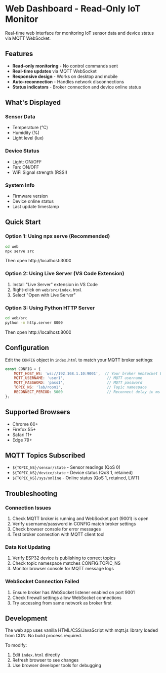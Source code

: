 # Web Dashboard - Read-Only IoT Monitor

Real-time web interface for monitoring IoT sensor data and device status via MQTT WebSocket.

## Features

- **Read-only monitoring** - No control commands sent
- **Real-time updates** via MQTT WebSocket
- **Responsive design** - Works on desktop and mobile
- **Auto-reconnection** - Handles network disconnections
- **Status indicators** - Broker connection and device online status

## What's Displayed

### Sensor Data
- Temperature (°C)
- Humidity (%)
- Light level (lux)

### Device Status
- Light: ON/OFF
- Fan: ON/OFF
- WiFi Signal strength (RSSI)

### System Info
- Firmware version
- Device online status
- Last update timestamp

## Quick Start

### Option 1: Using npx serve (Recommended)
```bash
cd web
npx serve src
```
Then open http://localhost:3000

### Option 2: Using Live Server (VS Code Extension)
1. Install "Live Server" extension in VS Code
2. Right-click on `web/src/index.html`
3. Select "Open with Live Server"

### Option 3: Using Python HTTP Server
```bash
cd web/src
python -m http.server 8000
```
Then open http://localhost:8000

## Configuration

Edit the `CONFIG` object in `index.html` to match your MQTT broker settings:

```javascript
const CONFIG = {
    MQTT_HOST_WS: 'ws://192.168.1.10:9001',  // Your broker WebSocket URL
    MQTT_USERNAME: 'user1',                   // MQTT username
    MQTT_PASSWORD: 'pass1',                   // MQTT password
    TOPIC_NS: 'lab/room1',                    // Topic namespace
    RECONNECT_PERIOD: 5000                    // Reconnect delay in ms
};
```

## Supported Browsers

- Chrome 60+
- Firefox 55+
- Safari 11+
- Edge 79+

## MQTT Topics Subscribed

- `${TOPIC_NS}/sensor/state` - Sensor readings (QoS 0)
- `${TOPIC_NS}/device/state` - Device status (QoS 1, retained)
- `${TOPIC_NS}/sys/online` - Online status (QoS 1, retained, LWT)

## Troubleshooting

### Connection Issues
1. Check MQTT broker is running and WebSocket port (9001) is open
2. Verify username/password in CONFIG match broker settings
3. Check browser console for error messages
4. Test broker connection with MQTT client tool

### Data Not Updating
1. Verify ESP32 device is publishing to correct topics
2. Check topic namespace matches CONFIG.TOPIC_NS
3. Monitor browser console for MQTT message logs

### WebSocket Connection Failed
1. Ensure broker has WebSocket listener enabled on port 9001
2. Check firewall settings allow WebSocket connections
3. Try accessing from same network as broker first

## Development

The web app uses vanilla HTML/CSS/JavaScript with mqtt.js library loaded from CDN. No build process required.

To modify:
1. Edit `index.html` directly
2. Refresh browser to see changes
3. Use browser developer tools for debugging